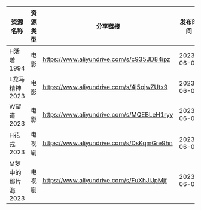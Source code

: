 | 资源名称        | 资源类型 | 分享链接                                      | 发布时间       |
| ----------- | ---- | ----------------------------------------- | ---------- |
| H活着1994     | 电影   | https://www.aliyundrive.com/s/c935JD84ipz | 2023-06-02 |
| L龙马精神2023   | 电影   | https://www.aliyundrive.com/s/4j5ojwZUtx9 | 2023-06-02 |
| W望道2023     | 电影   | https://www.aliyundrive.com/s/MQEBLeH1ryy | 2023-06-02 |
| H花戎2023     | 电视剧  | https://www.aliyundrive.com/s/DsKqmGre9hn | 2023-06-02 |
| M梦中的那片海2023 | 电视剧  | https://www.aliyundrive.com/s/FuXhJiJpMjf | 2023-06-02 |
